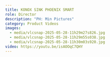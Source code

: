 ```yaml
---
title: KONOX SINK PHOENIX SMART
role: Director
description: "PH: Min Pictures"
category: Product Videos
images:
  - media/vlcsnap-2025-05-28-11h29m27s826.jpg
  - media/vlcsnap-2025-05-28-11h29m55s038.jpg
  - media/vlcsnap-2025-05-28-11h30m03s920.jpg
video: https://youtu.be/isAOOqC7QHY
---
```

